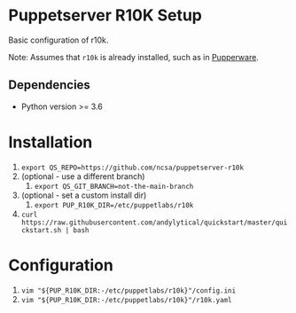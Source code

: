 # Puppetserver R10K Setup
Basic configuration of r10k.

Note: Assumes that `r10k` is already installed, such as in
[Pupperware](https://github.com/puppetlabs/pupperware).

## Dependencies
* Python version >= 3.6

# Installation
1. `export QS_REPO=https://github.com/ncsa/puppetserver-r10k`
1. (optional - use a different branch)
   1. `export QS_GIT_BRANCH=not-the-main-branch`
1. (optional - set a custom install dir)
   1. `export PUP_R10K_DIR=/etc/puppetlabs/r10k`
1. `curl https://raw.githubusercontent.com/andylytical/quickstart/master/quickstart.sh | bash`

# Configuration
1. `vim "${PUP_R10K_DIR:-/etc/puppetlabs/r10k}"/config.ini`
1. `vim "${PUP_R10K_DIR:-/etc/puppetlabs/r10k}"/r10k.yaml`
